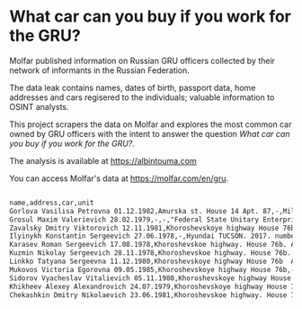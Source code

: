 # What car can you buy if you work for the GRU?

Molfar published information on Russian GRU officers collected by their network of informants in the Russian Federation.

The data leak contains names, dates of birth, passport data, home addresses and cars regisered to the individuals; valuable information to OSINT analysts.

This project scrapers the data on Molfar and explores the most common car owned by GRU officers with the intent to answer the question *What car can you buy if you work for the GRU?*.

The analysis is available at https://albintouma.com

You can access Molfar's data at https://molfar.com/en/gru.

```md

name,address,car,unit
Gorlova Vasilisa Petrovna 01.12.1982,Amurska st. House 14 Apt. 87,-,Military unit 45807
Grosul Maxim Valerievich 28.02.1979,-,-,"Federal State Unitary Enterprise ""Rosoboronexport"
Zavalsky Dmitry Viktorovich 12.11.1981,Khoroshevskoye highway House 76b Apt.,-,serviceman
Ilyinykh Konstantin Sergeevich 27.06.1978,-,Hyundai TUCSON. 2017. number О350АН799,Combined Arms Academy of the Armed Forces of the Russian Federation
Karasev Roman Sergeevich 17.08.1978,Khoroshevskoe highway. House 76b. Apt. General,-,Military unit 11135
Kuzmin Nikolay Sergeevich 28.11.1978,Khoroshevskoe highway. House 76b. Apt. General,-,Military unit 40273
Linkko Tatyana Sergeevna 11.12.1980,Khoroshevskoye highway House 76b  Apt.,-,Military unit 40273
Mukovos Victoria Egorovna 09.05.1985,Khoroshevskoye highway House 76b,-,LDC (Linear Desantno-Shturmovoy Kompleks) of the Ministry of Defense of the Russian Federation in peacetime
Sidorov Vyacheslav Vitalievich 05.11.1980,Khoroshevskoye highway House 76b  Apt.,Citroen Spacetourer. 2017. number В807ВО799,Military unit 40273
Khikheev Alexey Alexandrovich 24.07.1979,Khoroshevskoye highway House 76b  Apt.,-,Military unit 40273
Chekashkin Dmitry Nikolaevich 23.06.1981,Khoroshevskoe highway. House 76b.,-,Military unit 40273

```